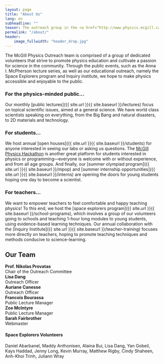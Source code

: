 ```yaml
---
layout: page
title: "About Us"
lang: en
subheadline: ""
teaser: The outreach group in the <a href="http://www.physics.mcgill.ca">Department of Physics</a> at McGill University aims to communicate the excitement and fascination of physics to the public, students, and other interested groups in our community.
permalink: "/about/"
header:
    image_fullwidth: "header_drop.jpg"
---
```


The McGill Physics Outreach team is comprised of a group of dedicated volunteers that strive to promote physics education and cultivate a passion for science in the community. Through the public events, such as the Anna I. McPherson lecture series, as well as our educational outreach, namely the Space Explorers program and Inquiry institute, we hope to make physics accessible and enjoyable to the public.

### For the physics-minded public...
Our monthly [public lectures]({{ site.url }}{{ site.baseurl }}/lectures) focus on topical scientific issues, aimed at a general science. We have world class scientists speaking on everything, from the Big Bang and natural disasters, to 2D materials and technology.

### For students…
We host annual [open houses]({{ site.url }}{{ site.baseurl }}/students) for anyone interested in seeing our labs or asking us questions. The [McGill Physics Hackathon](http://www.physics.mcgill.ca/hackathon2017/) is another great platform for students interested in physics or programming—everyone is welcome with or without experience, and from all age groups. And finally, our [summer olympiad program]({{ site.url }}{{ site.baseurl }}/mpop) and [summer internship opportunities]({{ site.url }}{{ site.baseurl }}/interns) are opening the doors for young students hoping one day to become a scientist. 

### For teachers… 
We want to empower teachers to feel comfortable and happy teaching physics! To this end, we host the [space explorers program]({{ site.url }}{{ site.baseurl }}/school-programs), which involves a group of our volunteers going to schools and teaching 1-hour long modules to young students, using evidence-based learning techniques. Our annual collaboration with the [Inquiry Institute]({{ site.url }}{{ site.baseurl }}/teacher-training) focuses more directly on teachers, hoping to promote teaching techniques and methods conducive to science-learning. 

## Our Team

<div class="row small-up-1 medium-up-2 large-up-2">
    <div class="column column-block t30" style="width: 270px">
        <img src="http://www.physics.mcgill.ca/~outreach/team/nikolasProvatas.jpg" class="thumbnail" alt=""/><br/>
        <b>Prof. Nikolas Provatas</b><br/>
        Chair of the Outreach Committee
    </div>
    <div class="column column-block t30" style="width: 270px">
        <img src="http://www.physics.mcgill.ca/~outreach/team/lisadang2.jpg" class="thumbnail" alt=""/><br/>
        <b>Lisa Dang</b><br/>
        Outreach Officer
    </div>
    <div class="column column-block t30" style="width: 270px">
        <img src="http://www.physics.mcgill.ca/~outreach/team/aurianecanesse2.jpg" class="thumbnail" alt=""/><br/>
        <b>Auriane Canesse</b><br/>
        Outreach Officer
    </div>
    <div class="column column-block t30" style="width: 270px">
        <img src="http://www.physics.mcgill.ca/~outreach/team/francoisbourassa2.jpg" class="thumbnail" alt=""/><br/>
        <b>Francois Bourassa</b><br/>
        Public Lecture Manager
    </div>
    <div class="column column-block t30" style="width: 270px">
        <img src="http://www.physics.mcgill.ca/~outreach/team/zoemcintyre.jpg" class="thumbnail" alt=""/><br/>
        <b>Zoe McIntyre</b><br/>
        Public Lecture Manager
    </div>
    <div class="column column-block t30 end" style="width: 270px">
        <img src="http://www.physics.mcgill.ca/~outreach/team/sarahfairbrother.jpg" class="thumbnail" alt=""/><br/>
        <b>Sarah Fairbrother</b><br/>
        Webmaster
    </div>
</div>

#### Space Explorers Volunteers
Daniel Abarbanel, Maddy Anthonisen, Alaina Bui, Lisa Dang, Yan Gobeil, Kays Haddad, Jenny Long, Kevin Murray, Matthew Rigby, Cindy Shaheen, Anh-Khoi Trinh, Juliann Wray
